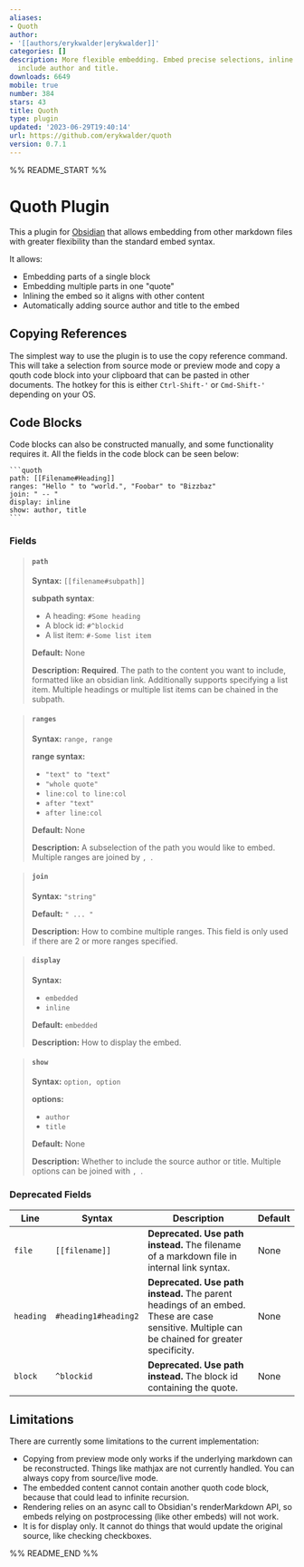 ```yaml
---
aliases:
- Quoth
author:
- '[[authors/erykwalder|erykwalder]]'
categories: []
description: More flexible embedding. Embed precise selections, inline embeds, optionally
  include author and title.
downloads: 6649
mobile: true
number: 384
stars: 43
title: Quoth
type: plugin
updated: '2023-06-29T19:40:14'
url: https://github.com/erykwalder/quoth
version: 0.7.1
---
```


%% README_START %%

# Quoth Plugin

This a plugin for [Obsidian](https://obsidian.md)
that allows embedding from other markdown files
with greater flexibility than the standard embed syntax.

It allows:

- Embedding parts of a single block
- Embedding multiple parts in one "quote"
- Inlining the embed so it aligns with other content
- Automatically adding source author and title to the embed

## Copying References

The simplest way to use the plugin is to use the copy reference command.
This will take a selection from source mode or preview mode
and copy a qouth code block into your clipboard
that can be pasted in other documents.
The hotkey for this is either `Ctrl-Shift-'` or `Cmd-Shift-'` depending on your OS.

## Code Blocks

Code blocks can also be constructed manually, and some functionality requires it.
All the fields in the code block can be seen below:

    ```quoth
    path: [[Filename#Heading]]
    ranges: "Hello " to "world.", "Foobar" to "Bizzbaz"
    join: " -- "
    display: inline
    show: author, title
    ```

### Fields

> #### `path`
>
> **Syntax:** `[[filename#subpath]]`
>
> **subpath syntax**:
>
> - A heading: `#Some heading`
> - A block id: `#^blockid`
> - A list item: `#-Some list item`
>
> **Default:** None
>
> **Description:** **Required**. The path to the content you want to include,
> formatted like an obsidian link. Additionally supports specifying a list
> item. Multiple headings or multiple list items can be chained in the subpath.

> #### `ranges`
>
> **Syntax:** `range, range`
>
> **range syntax:**
>
> - `"text" to "text"`
> - `"whole quote"`
> - `line:col to line:col`
> - `after "text"`
> - `after line:col`
>
> **Default:** None
>
> **Description:** A subselection of the path you would like to embed.
> Multiple ranges are joined by `, `.

> #### `join`
>
> **Syntax:** `"string"`
>
> **Default:** `" ... "`
>
> **Description:** How to combine multiple ranges.
> This field is only used if there are 2 or more ranges specified.

> #### `display`
>
> **Syntax:**
>
> - `embedded`
> - `inline`
>
> **Default:** `embedded`
>
> **Description:** How to display the embed.

> #### `show`
>
> **Syntax:** `option, option`
>
> **options:**
>
> - `author`
> - `title`
>
> **Default:** None
>
> **Description:** Whether to include the source author or title.
> Multiple options can be joined with `, `.

### Deprecated Fields

| Line      | Syntax               | Description                                                                                                                                   | Default |
| --------- | -------------------- | --------------------------------------------------------------------------------------------------------------------------------------------- | ------- |
| `file`    | `[[filename]]`       | **Deprecated. Use path instead.** The filename of a markdown file in internal link syntax.                                                    | None    |
| `heading` | `#heading1#heading2` | **Deprecated. Use path instead.** The parent headings of an embed. These are case sensitive. Multiple can be chained for greater specificity. | None    |
| `block`   | `^blockid`           | **Deprecated. Use path instead.** The block id containing the quote.                                                                          | None    |

## Limitations

There are currently some limitations to the current implementation:

- Copying from preview mode only works if the underlying markdown can be
  reconstructed.
  Things like mathjax are not currently handled.
  You can always copy from source/live mode.
- The embedded content cannot contain another quoth code block,
  because that could lead to infinite recursion.
- Rendering relies on an async call to Obsidian's renderMarkdown API,
  so embeds relying on postprocessing (like other embeds) will not work.
- It is for display only. It cannot do things that would update the
  original source, like checking checkboxes.


%% README_END %%